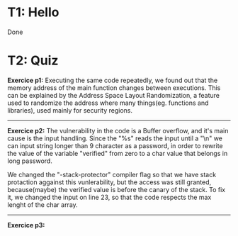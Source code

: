 # T1: Hello
Done

# T2: Quiz


**Exercice p1:** 
Executing the same code repeatedly, we found out that the memory address of the main function changes between executions. This can be explained by the Address Space Layout Randomization, a feature used to randomize the address where many things(eg. functions and libraries), used mainly for security regions.

---

**Exercice p2:** 
The vulnerability in the code is a Buffer overflow, and it's main cause is the input handling.
Since the "%s" reads the input until a "\n" we can input string longer than 9 character as a password, in order to rewrite the value of the variable "verified" from zero to a char value that belongs in long password.

We changed the "-stack-protector" compiler flag so that we have stack protaction aggainst this vunlerability, but the access was still granted, because(maybe) the verified value is before the canary of the stack. To fix it, we changed the input on line 23, so that the code respects the max lenght of the char array.

---
**Exercice p3:**